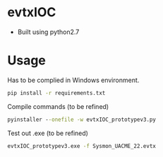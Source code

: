 # evtxIOC
- Built using python2.7

# Usage
Has to be complied in Windows environment.

```bash
pip install -r requirements.txt
```

Compile commands (to be refined)
```cmd
pyinstaller --onefile -w evtxIOC_prototypev3.py
```

Test out .exe (to be refined)
```cmd
evtxIOC_prototypev3.exe -f Sysmon_UACME_22.evtx
```